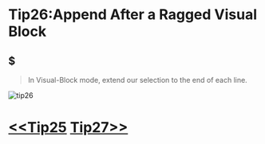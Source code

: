 # Tip26:Append After a Ragged Visual Block

## $
>In Visual-Block mode, extend our selection to the end of each line.

![tip26](images/tip26.png)

# [<<Tip25](tip25.md) [Tip27>>](tip27.md)
